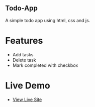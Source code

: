 ## Todo-App
A simple todo app using html, css and js.

# Features
- Add tasks
- Delete task
- Mark completed with checkbox

# Live Demo
- [View Live Site](https://todoapp888.netlify.app)
